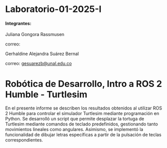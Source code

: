 # Laboratorio-01-2025-I
#### Integrantes:
Juliana Gongora Rassmusen

correo:

Gerhaldine Alejandra Suárez Bernal

correo: gesuarezb@unal.edu.co

# Robótica de Desarrollo, Intro a ROS 2 Humble - Turtlesim
En el presente informe se describen los resultados obtenidos al utilizar ROS 2 Humble para controlar el simulador Turtlesim mediante programación en Python. Se desarrolló un script que permite desplazar la tortuga de Turtlesim mediante comandos de teclado predefinidos, gestionando tanto movimientos lineales como angulares. Asimismo, se implementó la funcionalidad de dibujar letras específicas a partir de la pulsación de teclas correspondientes.
